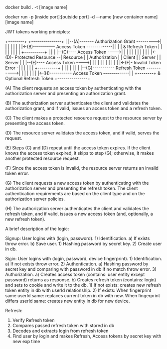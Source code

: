 docker build . -t [image name]

docker run -p [inside port]:[outside port] -d --name [new container name] [image name]

JWT tokens working principles:

  +--------+                                           +---------------+
  |        |--(A)------- Authorization Grant --------->|               |
  |        |                                           |               |
  |        |<-(B)----------- Access Token -------------|               |
  |        |               & Refresh Token             |               |
  |        |                                           |               |
  |        |                            +----------+   |               |
  |        |--(C)---- Access Token ---->|          |   |               |
  |        |                            |          |   |               |
  |        |<-(D)- Protected Resource --| Resource |   | Authorization |
  | Client |                            |  Server  |   |     Server    |
  |        |--(E)---- Access Token ---->|          |   |               |
  |        |                            |          |   |               |
  |        |<-(F)- Invalid Token Error -|          |   |               |
  |        |                            +----------+   |               |
  |        |                                           |               |
  |        |--(G)----------- Refresh Token ----------->|               |
  |        |                                           |               |
  |        |<-(H)----------- Access Token -------------|               |
  +--------+           & Optional Refresh Token        +---------------+


(A) The client requests an access token by authenticating with the authorization server and presenting an authorization grant.

(B) The authorization server authenticates the client and validates the authorization grant, and if valid, issues an access token and a refresh token.

(C) The client makes a protected resource request to the resource server by presenting the access token.

(D) The resource server validates the access token, and if valid, serves the request.

(E) Steps (C) and (D) repeat until the access token expires. If the client knows the access token expired, it skips to step (G); otherwise, it makes another protected resource request.

(F) Since the access token is invalid, the resource server returns an invalid token error.

(G) The client requests a new access token by authenticating with the authorization server and presenting the refresh token. The client authentication requirements are based on the client type and on the authorization server policies.

(H) The authorization server authenticates the client and validates the refresh token, and if valid, issues a new access token (and, optionally, a new refresh token).

A brief description of the logic:

Signup: 
  User logins with (login, password).
    1) Identification.
        a) If exists throw error.
        b) Save user.
            1) Hashing password by secret key.
            2) Create user in db.

Sigin:
  User logins with (login, password, device fingerprint).
    1) Identification.
        a) If not exists throw error.
    2) Authentication.
        a) Hashing password by secret key and comparing with password in db if no match throw error.
    3) Authorization.
        a) Creates access token (contains: user entity except password) returns as response.
        b) Creates refresh token (contains: login) and sets to cookie and write it to the db.
            1) If not exists: creates new refresh token entity in db with userId relationship.
            2) If exists:
              When fingerprint same userId same: replaces current token in db with new.
              When fingerprint differs userId same: creates new entity in db for new device.

Refresh:
  1) Verify Refresh token
  2) Compares passed refresh token with stored in db
  3) Decodes and extracts login from refresh token
  4) Find user by login and makes Refresh, Access tokens by secret key with new exp time